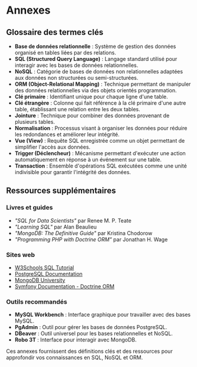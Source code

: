 # Annexes

## Glossaire des termes clés

- **Base de données relationnelle** : Système de gestion des données organisé en tables liées par des relations.
- **SQL (Structured Query Language)** : Langage standard utilisé pour interagir avec les bases de données relationnelles.
- **NoSQL** : Catégorie de bases de données non relationnelles adaptées aux données non structurées ou semi-structurées.
- **ORM (Object-Relational Mapping)** : Technique permettant de manipuler des données relationnelles via des objets orientés programmation.
- **Clé primaire** : Identifiant unique pour chaque ligne d'une table.
- **Clé étrangère** : Colonne qui fait référence à la clé primaire d'une autre table, établissant une relation entre les deux tables.
- **Jointure** : Technique pour combiner des données provenant de plusieurs tables.
- **Normalisation** : Processus visant à organiser les données pour réduire les redondances et améliorer leur intégrité.
- **Vue (View)** : Requête SQL enregistrée comme un objet permettant de simplifier l'accès aux données.
- **Trigger (Déclencheur)** : Mécanisme permettant d'exécuter une action automatiquement en réponse à un événement sur une table.
- **Transaction** : Ensemble d'opérations SQL exécutées comme une unité indivisible pour garantir l'intégrité des données.

## Ressources supplémentaires

### Livres et guides
- *"SQL for Data Scientists"* par Renee M. P. Teate
- *"Learning SQL"* par Alan Beaulieu
- *"MongoDB: The Definitive Guide"* par Kristina Chodorow
- *"Programming PHP with Doctrine ORM"* par Jonathan H. Wage

### Sites web
- [W3Schools SQL Tutorial](https://www.w3schools.com/sql/)
- [PostgreSQL Documentation](https://www.postgresql.org/docs/)
- [MongoDB University](https://university.mongodb.com/)
- [Symfony Documentation - Doctrine ORM](https://symfony.com/doc/current/doctrine.html)

### Outils recommandés
- **MySQL Workbench** : Interface graphique pour travailler avec des bases MySQL.
- **PgAdmin** : Outil pour gérer les bases de données PostgreSQL.
- **DBeaver** : Outil universel pour les bases relationnelles et NoSQL.
- **Robo 3T** : Interface pour interagir avec MongoDB.

Ces annexes fournissent des définitions clés et des ressources pour approfondir vos connaissances en SQL, NoSQL et ORM.

